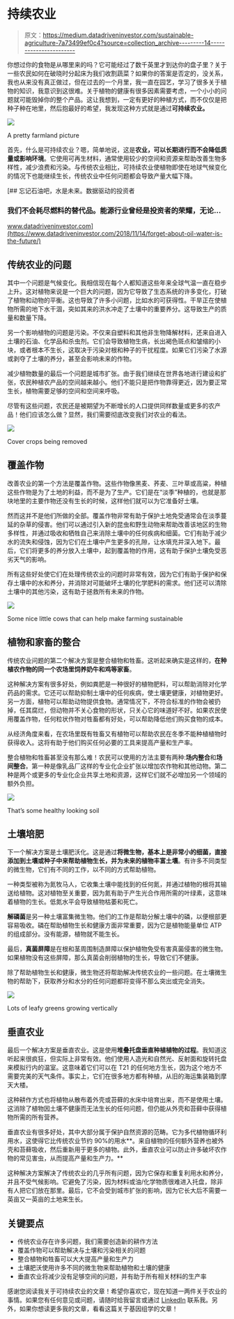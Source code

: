# 持续农业

> 原文：<https://medium.datadriveninvestor.com/sustainable-agriculture-7a73499ef0c4?source=collection_archive---------14----------------------->

你想过你的食物是从哪里来的吗？它可能经过了数千英里才到达你的盘子里？关于一些农民如何在破晓时分起床为我们收割蔬菜？如果你的答案是否定的，没关系，我也从来没有真正做过，但在过去的一个月里，我一直在园艺，学习了很多关于植物的知识，我意识到这很难。关于植物的健康有很多因素需要考虑，一个小小的问题就可能毁掉你的整个产品。这让我想到，一定有更好的种植方式，而不仅仅是把种子种在地里，然后抱最好的希望，我发现这种方式就是通过**可持续农业。**

![](img/37a3c0f413407617069df78f8b12a178.png)

A pretty farmland picture

首先，什么是可持续农业？嗯，简单地说，这是**农业，可以长期进行而不会降低质量或影响环境**。它使用可再生材料，通常使用较少的空间和资源来帮助改善生物多样性，减少浪费和污染。与传统农业相比，可持续农业使植物即使在地球气候变化的情况下也能继续生长，传统农业中任何问题都会导致产量大幅下降。

[](https://www.datadriveninvestor.com/2018/11/14/forget-about-oil-water-is-the-future/) [## 忘记石油吧，水是未来。数据驱动的投资者

### 我们不会耗尽燃料的替代品。能源行业曾经是投资者的荣耀，无论…

www.datadriveninvestor.com](https://www.datadriveninvestor.com/2018/11/14/forget-about-oil-water-is-the-future/) 

## 传统农业的问题

其中一个问题是气候变化。我相信现在每个人都知道这些年来全球气温一直在稳步上升。这对植物来说是一个巨大的问题，因为它导致了生态系统的许多变化，打破了植物和动物的平衡。这也导致了许多小问题，比如水的可获得性。干旱正在使植物所需的地下水干涸，突如其来的洪水冲走了土壤中的重要养分。这导致生产的质量和数量下降。

另一个影响植物的问题是污染。不仅来自塑料和其他非生物降解材料，还来自进入土壤的石油、化学品和杀虫剂。它们会导致植物生病，长出褐色斑点和皱缩的小块，或者根本不生长，这取决于污染对根和种子的干扰程度。如果它们污染了水源或剥夺了土壤的养分，甚至会影响未来的作物。

减少植物数量的最后一个问题是城市扩张。由于我们继续在世界各地进行建设和扩张，农民种植农产品的空间越来越小。他们不能只是把作物靠得更近，因为要正常生长，植物需要足够的空间和空间来呼吸。

尽管有这些问题，农民还是被期望为不断增长的人口提供同样数量或更多的农产品！他们应该怎么做？显然，我们需要彻底改变我们对农业的看法。

![](img/3afed14c7f29fdb6ac0e8fb538a555b6.png)

Cover crops being removed

## **覆盖作物**

改善农业的第一个方法是覆盖作物。这些作物像黑麦、荞麦、三叶草或高粱，种植这些作物是为了土地的利益，而不是为了生产。它们是在“淡季”种植的，也就是那块地里的主要作物还没有生长的时候，这样他们就可以为它准备好土壤。

然而这并不是他们所做的全部。覆盖作物非常有助于保护土地免受通常会在淡季蔓延的杂草的侵害。他们可以通过引入新的昆虫和野生动物来帮助改善该地区的生物多样性，并通过吸收和牺牲自己来消除土壤中的任何疾病和细菌。它们有助于减少水的流失和侵蚀，因为它们在土壤中产生更多的孔隙，让水填充并深入地下。最后，它们将更多的养分放入土壤中，起到覆盖物的作用，这有助于保护土壤免受恶劣天气的影响。

所有这些好处使它们在处理传统农业的问题时非常有效，因为它们有助于保护和保存土壤中的水和养分，并消除对可能破坏土壤的化学肥料的需求。他们还可以清除土壤中的其他污染，这有助于拯救所有未来的作物。

![](img/fece4a66993a231693f64d8204820c03.png)

Some nice little cows that can help make farming sustainable

## **植物和家畜的整合**

传统农业问题的第二个解决方案是整合植物和牲畜。这听起来确实是这样的，**在种植农作物的同一个农场里饲养奶牛和鸡等家畜**。

这种解决方案有很多好处，例如粪肥是一种很好的植物肥料，可以帮助消除对化学药品的需求。它还可以帮助抑制土壤中的任何疾病，使土壤更健康，对植物更好。另一方面，植物可以帮助动物提供食物。通常情况下，不符合标准的作物会被扔掉，任其腐烂，但动物并不关心食物的形状，只关心它的味道好不好。如果农民使用覆盖作物，任何粒状作物对牲畜都有好处，可以帮助降低他们购买食物的成本。

从经济角度来看，在农场里既有牲畜又有植物可以帮助农民在冬季不能种植植物时获得收入。这将有助于他们购买任何必要的工具来提高产量和生产率。

整合植物和牲畜甚至没有那么难！农民可以使用的方法主要有两种:**场内整合**和**场间整合**。第一种是像乳品厂这样的专业化企业扩张以增加农作物和其他动物。第二种是两个或更多的专业化企业共享土地和资源，这样它们就不必增加另一个领域的额外负担。

![](img/5a1f04c8a2ef8a1640b01f3bd2f4d929.png)

That’s some healthy looking soil

## **土壤培肥**

下一个解决方案是土壤肥沃化。这是通过**将微生物，基本上是非常小的细菌，直接添加到土壤或种子中来帮助植物生长，并为未来的植物丰富土壤**。有许多不同类型的微生物，它们有不同的工作，以不同的方式帮助植物。

一种类型被称为氮牧马人，它收集土壤中能找到的任何氮，并通过植物的根将其输送给植物。这对植物至关重要，因为氮有助于产生光合作用所需的叶绿素，这意味着植物的生长。低氮水平会导致植物枯萎和死亡。

**解磷菌**是另一种土壤富集微生物。他们的工作是帮助分解土壤中的磷，以便根部更容易吸收。磷在帮助植物生长和健康方面非常重要，因为它是植物能量单位 ATP 的组成部分。没有能源，植物就不能生长。

最后，**真菌屏障**是在根和茎周围制造屏障以保护植物免受有害真菌侵害的微生物。如果植物没有这些屏障，那么真菌会削弱植物的生长，导致它们不健康。

除了帮助植物生长和健康，微生物还将帮助解决传统农业的一些问题。在土壤微生物的帮助下，获取养分和水分的任何问题都将变得不那么突出或完全消失。

![](img/8a91cc7ed5c5bd25b9e1f91d6f8ef7b7.png)

Lots of leafy greens growing vertically

## **垂直农业**

最后一个解决方案是垂直农业。这是使用**堆叠托盘垂直种植植物的过程**。我知道这听起来很疯狂，但实际上非常有效。他们使用人造光和自然光、反射面和旋转托盘来模拟行内的温室。这意味着它们可以在 T21 的任何地方生长，因为这个地方不需要完美的天气条件。事实上，它们在很多地方都有种植，从旧的海运集装箱到摩天大楼。

这种耕作方式也将植物从散布着外壳或苔藓的水床中培育出来，而不是使用土壤。这消除了植物因土壤不健康而无法生长的任何问题，但仍能从外壳和苔藓中获得植物所需的所有营养。

垂直农业有很多好处，其中大部分属于保护自然资源的范畴。它为多代植物循环利用水，这使得它比传统农业节约 90%的用水**。来自植物的任何额外营养也被外壳和苔藓吸收，然后重新用于更多的植物。此外，垂直农业可以防止许多破坏农作物的常见害虫，从而提高产量和生产力。**

这种解决方案解决了传统农业的几乎所有问题，因为它保存和重复利用水和养分，并且不受气候影响。它避免了污染，因为材料或油/化学物质很难进入托盘，除非有人把它们放在那里。最后，它不会受到城市扩张的影响，因为它长大后不需要一英亩又一英亩的土地来生长。

## **关键要点**

*   传统农业存在许多问题，我们需要创造新的耕作方法
*   覆盖作物可以帮助解决与土壤和污染相关的问题
*   整合植物和牲畜可以大大提高产量和生产力
*   土壤肥沃使用许多不同的微生物来帮助植物和土壤的健康
*   垂直农业将减少没有足够空间的问题，并有助于所有相关材料的生产率

感谢您阅读我关于可持续农业的文章！希望你喜欢它，现在知道一两件关于农业的事情。如果您有任何意见或问题，请随时给我留言或通过 [LinkedIn](https://www.linkedin.com/in/paige-gugeler-0273a6175/) 联系我。另外，如果你想读更多我的文章，看看这篇关于基因组学的文章！